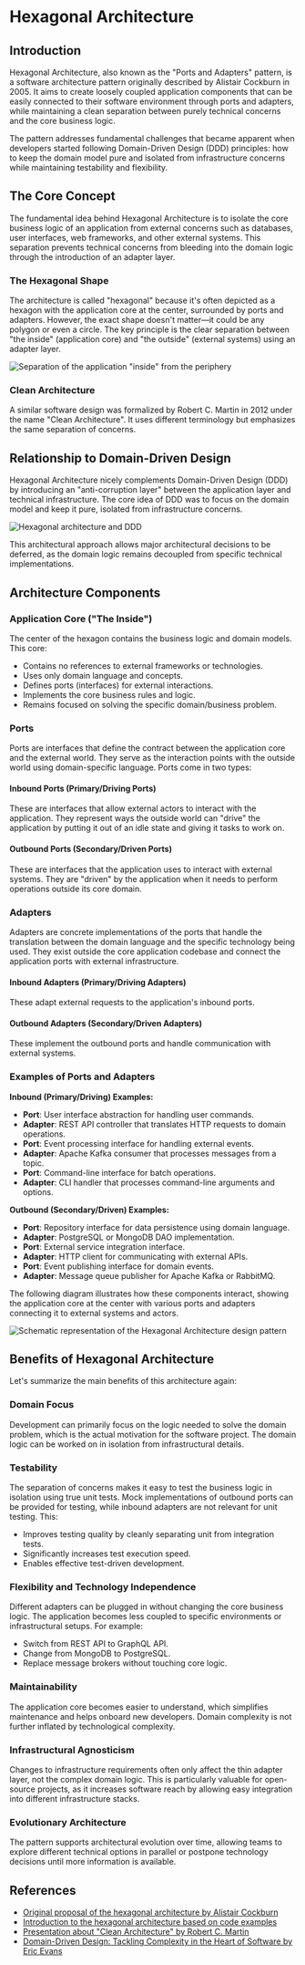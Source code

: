 <!--
 Copyright 2021 - 2025 Universität Tübingen, DKFZ, EMBL, and Universität zu Köln
 for the German Human Genome-Phenome Archive (GHGA)

 Licensed under the Apache License, Version 2.0 (the "License");
 you may not use this file except in compliance with the License.
 You may obtain a copy of the License at

     http://www.apache.org/licenses/LICENSE-2.0

 Unless required by applicable law or agreed to in writing, software
 distributed under the License is distributed on an "AS IS" BASIS,
 WITHOUT WARRANTIES OR CONDITIONS OF ANY KIND, either express or implied.
 See the License for the specific language governing permissions and
 limitations under the License.
-->

# Hexagonal Architecture

## Introduction

Hexagonal Architecture, also known as the "Ports and Adapters" pattern, is a software architecture pattern originally described by Alistair Cockburn in 2005. It aims to create loosely coupled application components that can be easily connected to their software environment through ports and adapters, while maintaining a clean separation between purely technical concerns and the core business logic.

The pattern addresses fundamental challenges that became apparent when developers started following Domain-Driven Design (DDD) principles: how to keep the domain model pure and isolated from infrastructure concerns while maintaining testability and flexibility.

## The Core Concept

The fundamental idea behind Hexagonal Architecture is to isolate the core business logic of an application from external concerns such as databases, user interfaces, web frameworks, and other external systems. This separation prevents technical concerns from bleeding into the domain logic through the introduction of an adapter layer.

### The Hexagonal Shape

The architecture is called "hexagonal" because it's often depicted as a hexagon with the application core at the center, surrounded by ports and adapters. However, the exact shape doesn't matter—it could be any polygon or even a circle. The key principle is the clear separation between "the inside" (application core) and "the outside" (external systems) using an adapter layer.

![Separation of the application "inside" from the periphery](img/hex_arch_1.jpg)

### Clean Architecture

A similar software design was formalized by Robert C. Martin in 2012 under the name "Clean Architecture". It uses different terminology but emphasizes the same separation of concerns.

## Relationship to Domain-Driven Design

Hexagonal Architecture nicely complements Domain-Driven Design (DDD) by introducing an "anti-corruption layer" between the application layer and technical infrastructure. The core idea of DDD was to focus on the domain model and keep it pure, isolated from infrastructure concerns.

![Hexagonal architecture and DDD](img/hex_arch_2.jpg)

This architectural approach allows major architectural decisions to be deferred, as the domain logic remains decoupled from specific technical implementations.

## Architecture Components

### Application Core ("The Inside")

The center of the hexagon contains the business logic and domain models. This core:

- Contains no references to external frameworks or technologies.
- Uses only domain language and concepts.
- Defines ports (interfaces) for external interactions.
- Implements the core business rules and logic.
- Remains focused on solving the specific domain/business problem.

### Ports

Ports are interfaces that define the contract between the application core and the external world. They serve as the interaction points with the outside world using domain-specific language. Ports come in two types:

#### Inbound Ports (Primary/Driving Ports)

These are interfaces that allow external actors to interact with the application. They represent ways the outside world can "drive" the application by putting it out of an idle state and giving it tasks to work on.

#### Outbound Ports (Secondary/Driven Ports)

These are interfaces that the application uses to interact with external systems. They are "driven" by the application when it needs to perform operations outside its core domain.

### Adapters

Adapters are concrete implementations of the ports that handle the translation between the domain language and the specific technology being used. They exist outside the core application codebase and connect the application ports with external infrastructure.

#### Inbound Adapters (Primary/Driving Adapters)

These adapt external requests to the application's inbound ports.

#### Outbound Adapters (Secondary/Driven Adapters)

These implement the outbound ports and handle communication with external systems.

### Examples of Ports and Adapters

**Inbound (Primary/Driving) Examples:**

- **Port**: User interface abstraction for handling user commands.
- **Adapter**: REST API controller that translates HTTP requests to domain operations.
- **Port**: Event processing interface for handling external events.
- **Adapter**: Apache Kafka consumer that processes messages from a topic.
- **Port**: Command-line interface for batch operations.
- **Adapter**: CLI handler that processes command-line arguments and options.

**Outbound (Secondary/Driven) Examples:**

- **Port**: Repository interface for data persistence using domain language.
- **Adapter**: PostgreSQL or MongoDB DAO implementation.
- **Port**: External service integration interface.
- **Adapter**: HTTP client for communicating with external APIs.
- **Port**: Event publishing interface for domain events.
- **Adapter**: Message queue publisher for Apache Kafka or RabbitMQ.

The following diagram illustrates how these components interact, showing the application core at the center with various ports and adapters connecting it to external systems and actors.

![Schematic representation of the Hexagonal Architecture design pattern](img/hex_arch_3.jpg)

## Benefits of Hexagonal Architecture

Let's summarize the main benefits of this architecture again:

### Domain Focus

Development can primarily focus on the logic needed to solve the domain problem, which is the actual motivation for the software project. The domain logic can be worked on in isolation from infrastructural details.

### Testability

The separation of concerns makes it easy to test the business logic in isolation using true unit tests. Mock implementations of outbound ports can be provided for testing, while inbound adapters are not relevant for unit testing. This:

- Improves testing quality by cleanly separating unit from integration tests.
- Significantly increases test execution speed.
- Enables effective test-driven development.

### Flexibility and Technology Independence

Different adapters can be plugged in without changing the core business logic. The application becomes less coupled to specific environments or infrastructural setups. For example:

- Switch from REST API to GraphQL API.
- Change from MongoDB to PostgreSQL.
- Replace message brokers without touching core logic.

### Maintainability

The application core becomes easier to understand, which simplifies maintenance and helps onboard new developers. Domain complexity is not further inflated by technological complexity.

### Infrastructural Agnosticism

Changes to infrastructure requirements often only affect the thin adapter layer, not the complex domain logic. This is particularly valuable for open-source projects, as it increases software reach by allowing easy integration into different infrastructure stacks.

### Evolutionary Architecture

The pattern supports architectural evolution over time, allowing teams to explore different technical options in parallel or postpone technology decisions until more information is available.

## References

- [Original proposal of the hexagonal architecture by Alistair Cockburn](https://alistair.cockburn.us/hexagonal-architecture/)
- [Introduction to the hexagonal architecture based on code examples](https://www.youtube.com/watch?v=22WUhddwkS8)
- [Presentation about "Clean Architecture" by Robert C. Martin](https://www.youtube.com/watch?v=Nsjsiz2A9mg)
- [Domain-Driven Design: Tackling Complexity in the Heart of Software by Eric Evans](https://www.youtube.com/watch?v=dnUFEg68ESM)
